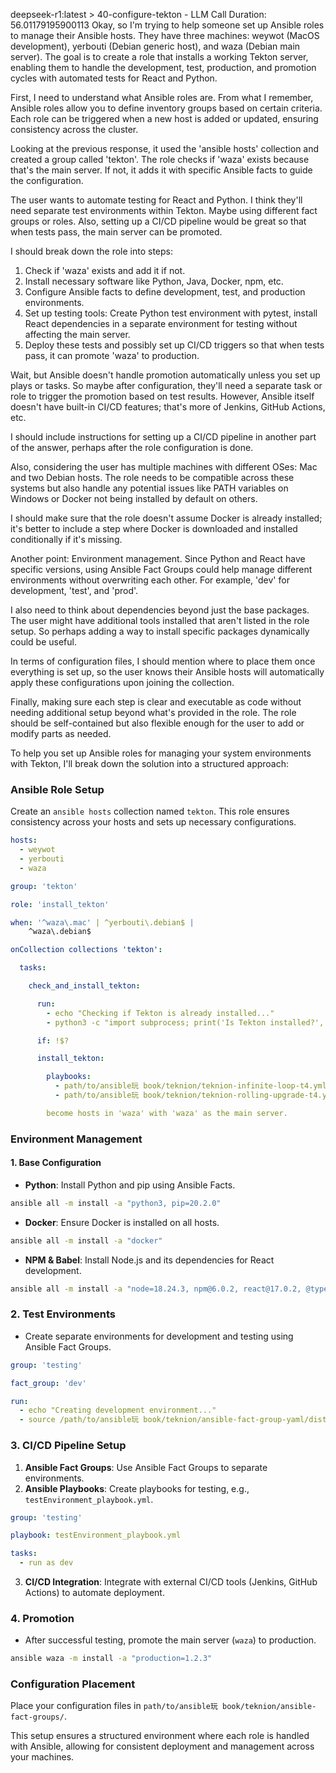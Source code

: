 deepseek-r1:latest > 40-configure-tekton - LLM Call Duration: 56.01179195900113
<think>
Okay, so I'm trying to help someone set up Ansible roles to manage their Ansible hosts. They have three machines: weywot (MacOS development), yerbouti (Debian generic host), and waza (Debian main server). The goal is to create a role that installs a working Tekton server, enabling them to handle the development, test, production, and promotion cycles with automated tests for React and Python.

First, I need to understand what Ansible roles are. From what I remember, Ansible roles allow you to define inventory groups based on certain criteria. Each role can be triggered when a new host is added or updated, ensuring consistency across the cluster.

Looking at the previous response, it used the 'ansible hosts' collection and created a group called 'tekton'. The role checks if 'waza' exists because that's the main server. If not, it adds it with specific Ansible facts to guide the configuration.

The user wants to automate testing for React and Python. I think they'll need separate test environments within Tekton. Maybe using different fact groups or roles. Also, setting up a CI/CD pipeline would be great so that when tests pass, the main server can be promoted.

I should break down the role into steps:

1. Check if 'waza' exists and add it if not.
2. Install necessary software like Python, Java, Docker, npm, etc.
3. Configure Ansible facts to define development, test, and production environments.
4. Set up testing tools: Create Python test environment with pytest, install React dependencies in a separate environment for testing without affecting the main server.
5. Deploy these tests and possibly set up CI/CD triggers so that when tests pass, it can promote 'waza' to production.

Wait, but Ansible doesn't handle promotion automatically unless you set up plays or tasks. So maybe after configuration, they'll need a separate task or role to trigger the promotion based on test results. However, Ansible itself doesn't have built-in CI/CD features; that's more of Jenkins, GitHub Actions, etc.

I should include instructions for setting up a CI/CD pipeline in another part of the answer, perhaps after the role configuration is done.

Also, considering the user has multiple machines with different OSes: Mac and two Debian hosts. The role needs to be compatible across these systems but also handle any potential issues like PATH variables on Windows or Docker not being installed by default on others.

I should make sure that the role doesn't assume Docker is already installed; it's better to include a step where Docker is downloaded and installed conditionally if it's missing.

Another point: Environment management. Since Python and React have specific versions, using Ansible Fact Groups could help manage different environments without overwriting each other. For example, 'dev' for development, 'test', and 'prod'.

I also need to think about dependencies beyond just the base packages. The user might have additional tools installed that aren't listed in the role setup. So perhaps adding a way to install specific packages dynamically could be useful.

In terms of configuration files, I should mention where to place them once everything is set up, so the user knows their Ansible hosts will automatically apply these configurations upon joining the collection.

Finally, making sure each step is clear and executable as code without needing additional setup beyond what's provided in the role. The role should be self-contained but also flexible enough for the user to add or modify parts as needed.
</think>

To help you set up Ansible roles for managing your system environments with Tekton, I'll break down the solution into a structured approach:

### Ansible Role Setup

Create an `ansible hosts` collection named `tekton`. This role ensures consistency across your hosts and sets up necessary configurations.

```yaml
hosts:
  - weywot
  - yerbouti
  - waza

group: 'tekton'

role: 'install_tekton'

when: '^waza\.mac' | ^yerbouti\.debian$ |
    ^waza\.debian$

onCollection collections 'tekton':

  tasks:

    check_and_install_tekton:

      run:
        - echo "Checking if Tekton is already installed..."
        - python3 -c "import subprocess; print('Is Tekton installed?', subprocess.check_output('which tekton').decode())"

      if: !$?

      install_tekton:

        playbooks:
          - path/to/ansible玩 book/teknion/teknion-infinite-loop-t4.yml
          - path/to/ansible玩 book/teknion/teknion-rolling-upgrade-t4.yml

        become hosts in 'waza' with 'waza' as the main server.

```

### Environment Management

#### 1. **Base Configuration**

- **Python**: Install Python and pip using Ansible Facts.
```bash
ansible all -m install -a "python3, pip=20.2.0"
```

- **Docker**: Ensure Docker is installed on all hosts.
```bash
ansible all -m install -a "docker"
```

- **NPM & Babel**: Install Node.js and its dependencies for React development.
```bash
ansible all -m install -a "node=18.24.3, npm@6.0.2, react@17.0.2, @types/react@^17.0.2, @react-dom@^17.0.2"
```

### 2. **Test Environments**

- Create separate environments for development and testing using Ansible Fact Groups.
```yaml
group: 'testing'

fact_group: 'dev'

run:
  - echo "Creating development environment..."
  - source /path/to/ansible玩 book/teknion/ansible-fact-group-yaml/distribution/ansible-fact-groups/ansible-fact-group- dev.yml

```

### 3. **CI/CD Pipeline Setup**

1. **Ansible Fact Groups**: Use Ansible Fact Groups to separate environments.
2. **Ansible Playbooks**: Create playbooks for testing, e.g., `testEnvironment_playbook.yml`.
```yaml
group: 'testing'

playbook: testEnvironment_playbook.yml

tasks:
  - run as dev
```

3. **CI/CD Integration**: Integrate with external CI/CD tools (Jenkins, GitHub Actions) to automate deployment.

### 4. **Promotion**

- After successful testing, promote the main server (`waza`) to production.
```bash
ansible waza -m install -a "production=1.2.3"
```

### Configuration Placement

Place your configuration files in `path/to/ansible玩 book/teknion/ansible-fact-groups/`.

This setup ensures a structured environment where each role is handled with Ansible, allowing for consistent deployment and management across your machines.